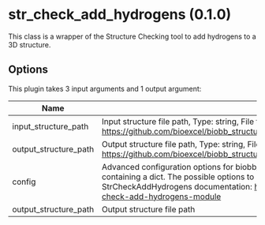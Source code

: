 # str_check_add_hydrogens (0.1.0)

This class is a wrapper of the Structure Checking tool to add hydrogens to a 3D structure.

## Options

This plugin takes 3 input arguments and 1 output argument:

| Name          | Description             | I/O    | Type   | Default |
|---------------|-------------------------|--------|--------|---------|
| input_structure_path | Input structure file path, Type: string, File type: input, Accepted formats: pdb, Example file: https://github.com/bioexcel/biobb_structure_utils/raw/master/biobb_structure_utils/test/data/utils/str_no_H.pdb | Input | File | File |
| output_structure_path | Output structure file path, Type: string, File type: output, Accepted formats: pdb, pdbqt, Example file: https://github.com/bioexcel/biobb_structure_utils/raw/master/biobb_structure_utils/test/reference/utils/ref_str_H.pdbqt | Input | string | string |
| config | Advanced configuration options for biobb_structure_utils StrCheckAddHydrogens. This should be passed as a string containing a dict. The possible options to include here are listed under 'properties' in the biobb_structure_utils StrCheckAddHydrogens documentation: https://biobb-structure-utils.readthedocs.io/en/latest/utils.html#utils-str-check-add-hydrogens-module | Input | string | string |
| output_structure_path | Output structure file path | Output | File | File |
